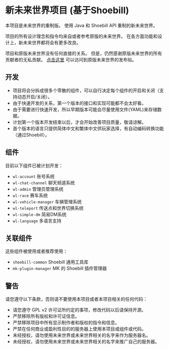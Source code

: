 新未来世界项目 (基于Shoebill)
=================
本项目是未来世界的重制版。
使用 Java 和 Shoebill API 重制的新未来世界。

项目的所有设计理念和指令均来自或者参考原版的未来世界。
在各方面功能和设计上，新未来世界都将会有更多改良。

项目和原版未来世界没有任何直接的关系。
但是，仍然感谢原版未来世界的所有贡献者的无私贡献。
[点击这里](http://www.gtabbs.com/read-gta-tid-2593634.html) 可以访问到原版未来世界的发布帖。

开发
-----------------
* 项目将会分拆成很多个零散的组件，可以自行决定每个组件的开启和关闭（支持动态开启/关闭）。
* 由于快速开发的关系，第一个版本的接口和实现可能都不会太好看。
* 由于需要进行快速开发，所以早期版本可能会尽量使用文件(YAML)来存储数据。
* 计划第一个版本开发结束以后，才会开始改善项目质量，敬请谅解。
* 首个版本的语言只提供简体中文和繁体中文供玩家选择，有自动编码转换功能（通过Shoebill）。

组件
-----------------
目前以下组件已被计划开发：
* `wl-account` 账号系统
* `wl-chat-channel` 聊天频道系统
* `wl-admin` 管理员管理系统
* `wl-race` 赛车系统
* `wl-vehicle-manager` 车辆管理系统
* `wl-teleport` 传送点和世界切换系统
* `wl-simple-dm` 简易DM系统
* `wl-language` 多语言支持

关联组件
-----------------
这些组件被使用或者推荐使用：
* `shoebill-common` Shoebill 通用工具库
* `mk-plugin-manager` MK 的 Shoebill 插件管理器

警告
-----------------
请您遵守以下条款，否则请不要使用本项目或者本项目相关的任何代码：
* 请您遵守 GPL v2 许可证所约定的事项，修改代码以后请保持开源。
* 严禁移除所有版权和许可证信息。
* 严禁移除项目中所有显示制作者和版权的指令和信息。
* 严禁在任何商业或盈利性目的的服务器上使用本项目或组件或代码。
* 未经授权，请勿使用未来世界或未来世界相关的名字来作为服务器名。
* 未经授权，请勿使用未来世界或未来世界相关的名字来推广自己的服务器。
